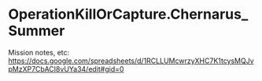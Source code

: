 # OperationKillOrCapture.Chernarus_Summer

Mission notes, etc:
https://docs.google.com/spreadsheets/d/1RCLLUMcwrzyXHC7K1tcysMQJvpMzXP7CbACI8vUYa34/edit#gid=0


